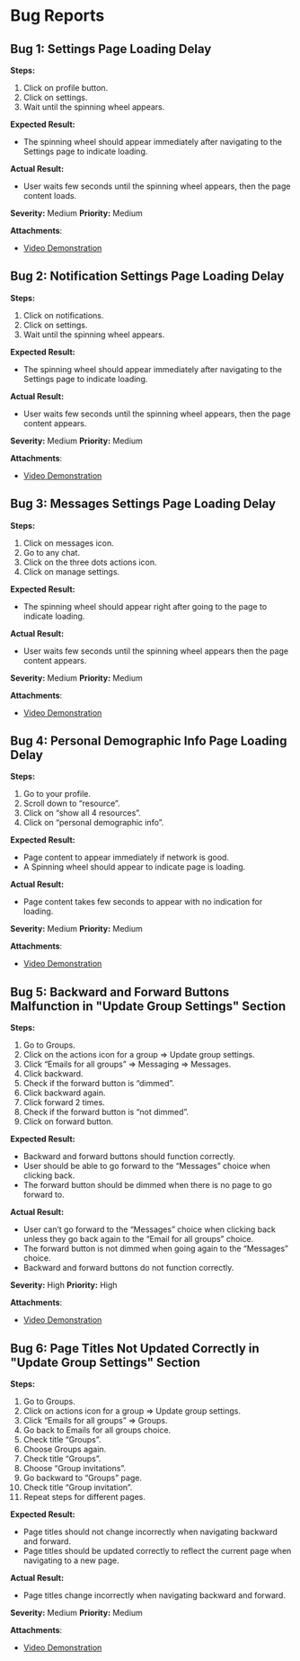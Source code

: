 # Bug Reports

## Bug 1: Settings Page Loading Delay

**Steps:**
1. Click on profile button.
2. Click on settings.
3. Wait until the spinning wheel appears.

**Expected Result:**
- The spinning wheel should appear immediately after navigating to the Settings page to indicate loading.

**Actual Result:**
- User waits few seconds until the spinning wheel appears, then the page content loads.

**Severity:** Medium
**Priority:** Medium

**Attachments**:
- [Video Demonstration](https://drive.google.com/file/d/1t4gTaeH5gBWLE0p73YOJQGhp-95kdK13/view?usp=drive_link)

## Bug 2: Notification Settings Page Loading Delay

**Steps:**
1. Click on notifications.
2. Click on settings.
3. Wait until the spinning wheel appears.

**Expected Result:**
- The spinning wheel should appear immediately after navigating to the Settings page to indicate loading.

**Actual Result:**
- User waits few seconds until the spinning wheel appears, then the page content appears.

**Severity:** Medium
**Priority:** Medium

**Attachments**:
- [Video Demonstration](https://drive.google.com/file/d/1w3gYar-iJqtK_Elcaxrtt2ZFmSxKfty_/view?usp=drive_link)

## Bug 3: Messages Settings Page Loading Delay

**Steps:**
1. Click on messages icon.
2. Go to any chat.
3. Click on the three dots actions icon.
4. Click on manage settings.

**Expected Result:**
- The spinning wheel should appear right after going to the page to indicate loading.

**Actual Result:**
- User waits few seconds until the spinning wheel appears then the page content appears.

**Severity:** Medium
**Priority:** Medium

**Attachments**:
- [Video Demonstration](https://drive.google.com/file/d/1Mo-DEeVx5xI5mGA-5-wnc788AtwX5ucB/view?usp=drive_link)

## Bug 4: Personal Demographic Info Page Loading Delay

**Steps:**
1. Go to your profile.
2. Scroll down to “resource”.
3. Click on “show all 4 resources”.
4. Click on “personal demographic info”.

**Expected Result:**
- Page content to appear immediately if network is good.
- A Spinning wheel should appear to indicate page is loading.

**Actual Result:**
- Page content takes few seconds to appear with no indication for loading.

**Severity:** Medium
**Priority:** Medium

**Attachments**:
- [Video Demonstration](https://drive.google.com/file/d/1bn8BfGaqHr48rbLjN0x4uUWJ0yssebD1/view?usp=drive_link)

## Bug 5: Backward and Forward Buttons Malfunction in "Update Group Settings" Section

**Steps:**
1. Go to Groups.
2. Click on the actions icon for a group => Update group settings.
3. Click “Emails for all groups” => Messaging => Messages.
4. Click backward.
5. Check if the forward button is “dimmed”.
6. Click backward again.
7. Click forward 2 times.
8. Check if the forward button is “not dimmed”.
9. Click on forward button.

**Expected Result:**
- Backward and forward buttons should function correctly.
- User should be able to go forward to the “Messages” choice when clicking back.
- The forward button should be dimmed when there is no page to go forward to.

**Actual Result:**
- User can’t go forward to the “Messages” choice when clicking back unless they go back again to the “Email for all groups” choice.
- The forward button is not dimmed when going again to the “Messages” choice.
- Backward and forward buttons do not function correctly.

**Severity:** High
**Priority:** High

**Attachments**:
- [Video Demonstration](https://drive.google.com/file/d/1AJDYm7sGfUZ2xPZNJfxSp492NUcBk1pE/view?usp=drive_link)

## Bug 6: Page Titles Not Updated Correctly in "Update Group Settings" Section

**Steps:**
1. Go to Groups.
2. Click on actions icon for a group => Update group settings.
3. Click “Emails for all groups” => Groups.
4. Go back to Emails for all groups choice.
5. Check title “Groups”.
6. Choose Groups again.
7. Check title “Groups”.
8. Choose “Group invitations”.
9. Go backward to “Groups” page.
10. Check title “Group invitation”.
11. Repeat steps for different pages.

**Expected Result:**
- Page titles should not change incorrectly when navigating backward and forward.
- Page titles should be updated correctly to reflect the current page when navigating to a new page.

**Actual Result:**
- Page titles change incorrectly when navigating backward and forward.

**Severity:** Medium
**Priority:** Medium

**Attachments**:
- [Video Demonstration](https://drive.google.com/file/d/1NQg1tKZ7r_QmwAvV4BE28yQk26-Yq3Jz/view?usp=drive_link)

